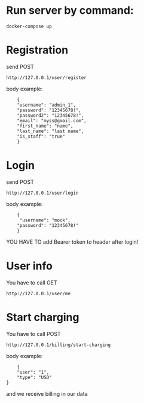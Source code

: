 # Run server by command:
```
docker-compose up
```

# Registration 
send POST
``````
http://127.0.0.1/user/register
``````

body example:
```buildoutcfg
    {
    "username": "admin_1",
    "password": "12345678!",
    "password2": "12345678!",
    "email": "myss@gmail.com",
    "first_name": "name",
    "last_name": "last name",
    "is_staff": "true"
    }
```
# Login

send POST
``````
http://127.0.0.1/user/login
``````
body example:
```buildoutcfg
    {
     "username": "mock",
    "password": "12345678!"
    }
```

YOU HAVE TO add Bearer token to header after login!

# User info

You have to call  GET

``````
http://127.0.0.1/user/me
``````


# Start charging

You have to call POST

``````
http://127.0.0.1/billing/start-charging
``````

body example:
```buildoutcfg
    {
    "user": "1",
    "type": "USD"
}
```

and we receive billing in our data

